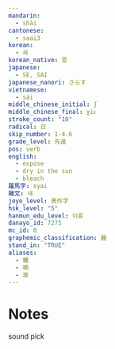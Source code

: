 ```yaml
---
mandarin:
  - shài
cantonese:
  - saai3
korean:
  - 쇄
korean_native: 쬘
japanese:
  - SE, SAI
japanese_nanori: さらす
vietnamese:
  - sái
middle_chinese_initial: ʃ
middle_chinese_final: ɣiᴇ
stroke_count: "10"
radical: 日
skip_number: 1-4-6
grade_level: 先進
pos: verb
english:
  - expose
  - dry in the sun
  - bleach
羅馬字: syai
韓文: 섀
joyo_level: 表外字
hsk_level: "5"
hanmun_edu_level: 이름
danayo_id: 7275
mc_id: 0
graphemic_classification: 麗
stand_in: "TRUE"
aliases:
  - 曬
  - 嗮
  - 澌
---
```


# Notes
sound pick
